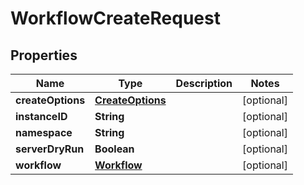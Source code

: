 

# WorkflowCreateRequest

## Properties

Name | Type | Description | Notes
------------ | ------------- | ------------- | -------------
**createOptions** | [**CreateOptions**](CreateOptions.md) |  |  [optional]
**instanceID** | **String** |  |  [optional]
**namespace** | **String** |  |  [optional]
**serverDryRun** | **Boolean** |  |  [optional]
**workflow** | [**Workflow**](Workflow.md) |  |  [optional]



